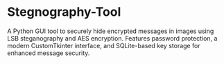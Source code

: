 # Stegnography-Tool
A Python GUI tool to securely hide encrypted messages in images using LSB steganography and AES encryption. Features password protection, a modern CustomTkinter interface, and SQLite-based key storage for enhanced message security.
